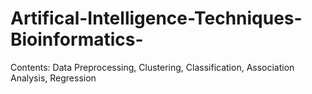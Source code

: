 # Artifical-Intelligence-Techniques-Bioinformatics-
Contents: Data Preprocessing, Clustering, Classification, Association Analysis, Regression
